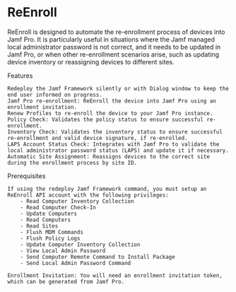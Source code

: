 # ReEnroll

ReEnroll is designed to automate the re-enrollment process of devices into Jamf Pro. It is particularly useful in situations where the Jamf managed local administrator password is not correct, and it needs to be updated in Jamf Pro, or when other re-enrollment scenarios arise, such as updating device inventory or reassigning devices to different sites.

Features

    Redeploy the Jamf Framework silently or with Dialog window to keep the end user informed on progress.
    Jamf Pro re-enrollment: ReEnroll the device into Jamf Pro using an enrollment invitation.
    Renew Profiles to re-enroll the device to your Jamf Pro instance.
    Policy Check: Validates the policy status to ensure successful re-enrollment.
    Inventory Check: Validates the inventory status to ensure successful re-enrollment and valid device signature, if re-enrolled.
    LAPS Account Status Check: Integrates with Jamf Pro to validate the local administrator password status (LAPS) and update it if necessary.
    Automatic Site Assignment: Reassigns devices to the correct site during the enrollment process by site ID.

Prerequisites

    If using the redeploy Jamf Framework command, you must setup an ReEnroll API account with the following privileges:
        - Read Computer Inventory Collection
        - Read Computer Check-In 
        - Update Computers 
        - Read Computers 
        - Read Sites 
        - Flush MDM Commands 
        - Flush Policy Logs 
        - Update Computer Inventory Collection 
        - View Local Admin Password 
        - Send Computer Remote Command to Install Package 
        - Send Local Admin Password Command
    
    Enrollment Invitation: You will need an enrollment invitation token, which can be generated from Jamf Pro.
   
